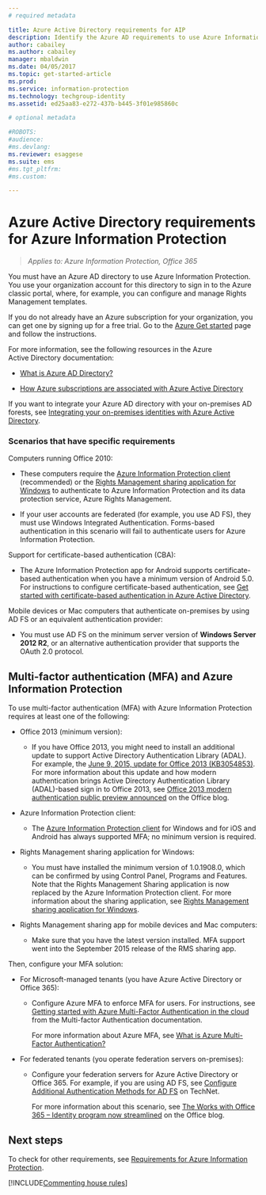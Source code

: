 ```yaml
---
# required metadata

title: Azure Active Directory requirements for AIP
description: Identify the Azure AD requirements to use Azure Information Protection, so that users can be successfully authenticated.
author: cabailey
ms.author: cabailey
manager: mbaldwin
ms.date: 04/05/2017
ms.topic: get-started-article
ms.prod:
ms.service: information-protection
ms.technology: techgroup-identity
ms.assetid: ed25aa83-e272-437b-b445-3f01e985860c

# optional metadata

#ROBOTS:
#audience:
#ms.devlang:
ms.reviewer: esaggese
ms.suite: ems
#ms.tgt_pltfrm:
#ms.custom:

---
```


# Azure Active Directory requirements for Azure Information Protection

>*Applies to: Azure Information Protection, Office 365*

You must have an Azure AD directory to use Azure Information Protection. You use your organization account for this directory to sign in to the Azure classic portal, where, for example, you can configure and manage Rights Management templates.

If you do not already have an Azure subscription for your organization, you can get one by signing up for a free trial. Go to the [Azure Get started](https://account.windowsazure.com/organization) page and follow the instructions.

For more information, see the following resources in the Azure Active Directory documentation:

-   [What is Azure AD Directory?](/active-directory/active-directory-whatis)

-   [How Azure subscriptions are associated with Azure Active Directory](/active-directory/active-directory-how-subscriptions-associated-directory)

If you want to integrate your Azure AD directory with your on-premises AD forests, see [Integrating your on-premises identities with Azure Active Directory](/active-directory/active-directory-aadconnect).

### Scenarios that have specific requirements 

Computers running Office 2010: 

- These computers require the [Azure Information Protection client](../rms-client/aip-client.md) (recommended) or the [Rights Management sharing application for Windows](../rms-client/sharing-app-windows.md) to authenticate to Azure Information Protection and its data protection service, Azure Rights Management.

- If your user accounts are federated (for example, you use AD FS), they must use Windows Integrated Authentication. Forms-based authentication in this scenario will fail to authenticate users for Azure Information Protection.

Support for certificate-based authentication (CBA):

- The Azure Information Protection app for Android supports certificate-based authentication when you have a minimum version of Android 5.0. For instructions to configure certificate-based authentication, see [Get started with certificate-based authentication in Azure Active Directory](/active-directory/active-directory-certificate-based-authentication-get-started).

Mobile devices or Mac computers that authenticate on-premises by using AD FS or an equivalent authentication provider:

- You must use AD FS on the minimum server version of **Windows Server 2012 R2**, or an alternative authentication provider that supports the OAuth 2.0 protocol.

## Multi-factor authentication (MFA) and Azure Information Protection
To use multi-factor authentication (MFA) with Azure Information Protection requires at least one of the following:

-   Office 2013 (minimum version):

    -   If you have Office 2013, you might need to install an additional update to support Active Directory Authentication Library (ADAL). For example, the [June 9, 2015, update for Office 2013 (KB3054853)](https://support.microsoft.com/kb/3054853). For more information about this update and how modern authentication brings Active Directory Authentication Library (ADAL)-based sign in to Office 2013, see [Office 2013 modern authentication public preview announced](https://blogs.office.com/2015/03/23/office-2013-modern-authentication-public-preview-announced/) on the Office blog.

- Azure Information Protection client:

    - The [Azure Information Protection client](../rms-client/aip-client.md) for Windows and for iOS and Android has always supported MFA; no minimum version is required. 

-   Rights Management sharing application for Windows:

    -   You must have installed the minimum version of 1.0.1908.0, which can be confirmed by using Control Panel, Programs and Features. Note that the Rights Management Sharing application is now replaced by the Azure Information Protection client. For more information about the sharing application, see [Rights Management sharing application for Windows](../rms-client/sharing-app-windows.md).

-   Rights Management sharing app for mobile devices and Mac computers:

    -   Make sure that you have the latest version installed. MFA support went into the September 2015 release of the RMS sharing app.

Then, configure your MFA solution:

-   For Microsoft-managed tenants (you have Azure Active Directory or Office 365):

    -   Configure Azure MFA to enforce MFA for users. For instructions, see [Getting started with Azure Multi-Factor Authentication in the cloud](/multi-factor-authentication/multi-factor-authentication-get-started-cloud) from the Multi-factor Authentication documentation.

        For more information about Azure MFA, see [What is Azure Multi-Factor Authentication?](/multi-factor-authentication/multi-factor-authentication)

-   For federated tenants (you operate federation servers on-premises):

    -   Configure your federation servers for Azure Active Directory or Office 365. For example, if you are using AD FS, see [Configure Additional Authentication Methods for AD FS](https://technet.microsoft.com/library/dn758113.aspx) on TechNet.

        For more information about this scenario, see  [The Works with Office 365 – Identity program now streamlined](https://blogs.office.com/2014/01/30/the-works-with-office-365-identity-program-now-streamlined/) on the Office blog.

## Next steps
To check for other requirements, see [Requirements for Azure Information Protection](requirements-azure-rms.md).

[!INCLUDE[Commenting house rules](../includes/houserules.md)]
